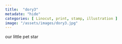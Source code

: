 ```yaml
---
title:  "dory3"
metadate: "hide"
categories: [ Linocut, print, stamp, illustration ]
image: "/assets/images/dory3.jpg"
---
```

our little pet star